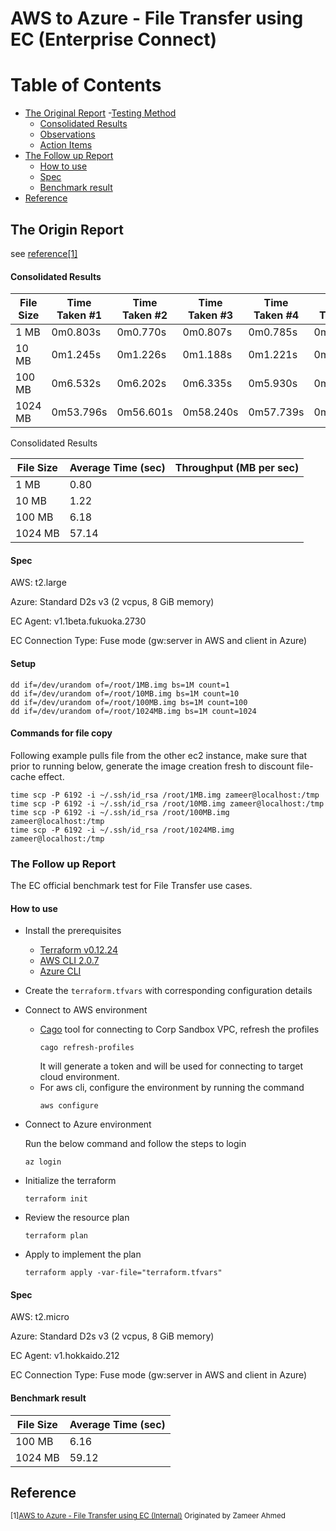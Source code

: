 
# AWS to Azure - File Transfer using EC (Enterprise Connect)

# Table of Contents

- [The Original Report](#the-original-report)
  -[Testing Method](#testing-method)
  - [Consolidated Results](#consolidated-results)
  - [Observations](#observations)
  - [Action Items](#action-items)
- [The Follow up Report](#the-follow-up-report)
  - [How to use](#how-to-use)
  - [Spec](#spec)
  - [Benchmark result](#benchmark-resukt)
- [Reference](#reference)

## The Origin Report
see [reference[1]](#reference)

#### Consolidated Results

| File Size | Time Taken #1 | Time Taken #2 | Time Taken #3 | Time Taken #4 | Time Taken #5 |
|-----|------|------|------|------|-----|
| 1 MB | 0m0.803s | 0m0.770s | 0m0.807s | 0m0.785s | 0m0.813s |
| 10 MB | 0m1.245s | 0m1.226s | 0m1.188s | 0m1.221s | 0m1.196s |
| 100 MB | 0m6.532s | 0m6.202s | 0m6.335s | 0m5.930s | 0m5.903s |
| 1024 MB | 0m53.796s | 0m56.601s | 0m58.240s | 0m57.739s | 0m59.303s |

Consolidated Results

| File Size | Average Time (sec) | Throughput (MB per sec) |
| --------- | ------------------ | ----------------------- |
| 1 MB | 0.80 | |
| 10 MB | 1.22 | |
| 100 MB | 6.18 | |
| 1024 MB | 57.14 | |

#### Spec

AWS: t2.large

Azure: Standard D2s v3 (2 vcpus, 8 GiB memory)

EC Agent: v1.1beta.fukuoka.2730

EC Connection Type: Fuse mode (gw:server in AWS and client in Azure)

#### Setup

```
dd if=/dev/urandom of=/root/1MB.img bs=1M count=1
dd if=/dev/urandom of=/root/10MB.img bs=1M count=10
dd if=/dev/urandom of=/root/100MB.img bs=1M count=100
dd if=/dev/urandom of=/root/1024MB.img bs=1M count=1024
```
#### Commands for file copy

Following example pulls file from the other ec2 instance, make sure that prior to running below, generate the image creation fresh to discount file-cache effect.
```
time scp -P 6192 -i ~/.ssh/id_rsa /root/1MB.img zameer@localhost:/tmp
time scp -P 6192 -i ~/.ssh/id_rsa /root/10MB.img zameer@localhost:/tmp
time scp -P 6192 -i ~/.ssh/id_rsa /root/100MB.img zameer@localhost:/tmp
time scp -P 6192 -i ~/.ssh/id_rsa /root/1024MB.img zameer@localhost:/tmp
```
    

### The Follow up Report
The EC official benchmark test for File Transfer use cases.

#### How to use

- Install the prerequisites

    - [Terraform v0.12.24](https://www.terraform.io/downloads.html)
    - [AWS CLI 2.0.7](https://aws.amazon.com/cli/)
    - [Azure CLI](https://docs.microsoft.com/en-us/cli/azure/install-azure-cli)

- Create the ```terraform.tfvars``` with corresponding configuration details

- Connect to AWS environment

  - [Cago](https://devcloud.swcoe.ge.com/devspace/display/SBSF/Cagophilist+%28Cago%29+Quickstart) tool for connecting to Corp Sandbox VPC, refresh the profiles 
    ```hcl-terraform
    cago refresh-profiles
    ```
    It will generate a token and will be used for connecting to target cloud environment.
  - For aws cli, configure the environment by running the command
    ```hcl-terraform
    aws configure
    ```
- Connect to Azure environment

    Run the below command and follow the steps to login
    ```hcl
    az login
    ```
- Initialize the terraform
  ```hcl-terraform
  terraform init
  ```

- Review the resource plan
  ```hcl-terraform
  terraform plan
  ```

- Apply to implement the plan
  ```hcl-terraform
  terraform apply -var-file="terraform.tfvars"
  ```
  
#### Spec
AWS: t2.micro

Azure: Standard D2s v3 (2 vcpus, 8 GiB memory)

EC Agent: v1.hokkaido.212

EC Connection Type: Fuse mode (gw:server in AWS and client in Azure)

#### Benchmark result

| File Size | Average Time (sec) |
| --------- | ------------------ |
| 100 MB | 6.16 |
| 1024 MB | 59.12 |

## Reference
<sup>[1][AWS to Azure - File Transfer using EC (Internal)](https://github.build.ge.com/200020008/digitalconnect-Cloud-Automation/blob/master/cloud-ge-latency/GE%20Cloud%20Consolidated%20Latency%20Report.md) Originated by Zameer Ahmed</sup>
